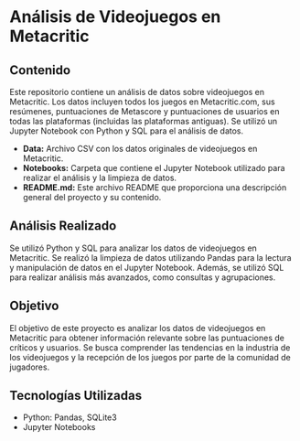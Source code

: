 # Análisis de Videojuegos en Metacritic

## Contenido

Este repositorio contiene un análisis de datos sobre videojuegos en Metacritic. Los datos incluyen todos los juegos en Metacritic.com, sus resúmenes, puntuaciones de Metascore y puntuaciones de usuarios en todas las plataformas (incluidas las plataformas antiguas). Se utilizó un Jupyter Notebook con Python y SQL para el análisis de datos.

- **Data:** Archivo CSV con los datos originales de videojuegos en Metacritic.
- **Notebooks:** Carpeta que contiene el Jupyter Notebook utilizado para realizar el análisis y la limpieza de datos.
- **README.md:** Este archivo README que proporciona una descripción general del proyecto y su contenido.

## Análisis Realizado

Se utilizó Python y SQL para analizar los datos de videojuegos en Metacritic. Se realizó la limpieza de datos utilizando Pandas para la lectura y manipulación de datos en el Jupyter Notebook. Además, se utilizó SQL para realizar análisis más avanzados, como consultas y agrupaciones.

## Objetivo

El objetivo de este proyecto es analizar los datos de videojuegos en Metacritic para obtener información relevante sobre las puntuaciones de críticos y usuarios. Se busca comprender las tendencias en la industria de los videojuegos y la recepción de los juegos por parte de la comunidad de jugadores.

## Tecnologías Utilizadas

- Python: Pandas, SQLite3
- Jupyter Notebooks
